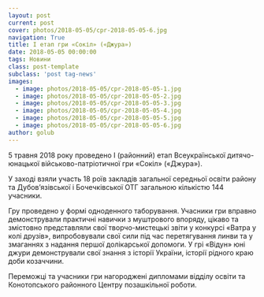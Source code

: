 ```yaml
---
layout: post
current: post
cover: photos/2018-05-05/cpr-2018-05-05-6.jpg
navigation: True
title: І етап гри «Сокіл» («Джура»)
date: 2018-05-05 00:00:00
tags: Новини
class: post-template
subclass: 'post tag-news'
images:
  - image: photos/2018-05-05/cpr-2018-05-05-1.jpg
  - image: photos/2018-05-05/cpr-2018-05-05-2.jpg
  - image: photos/2018-05-05/cpr-2018-05-05-3.jpg
  - image: photos/2018-05-05/cpr-2018-05-05-4.jpg
  - image: photos/2018-05-05/cpr-2018-05-05-5.jpg
  - image: photos/2018-05-05/cpr-2018-05-05-6.jpg
author: golub
---
```


5 травня 2018 року проведено І (районний) етап Всеукраїнської дитячо-юнацької військово-патріотичної гри «Сокіл» («Джура»).

У заході взяли участь 18 роїв закладів загальної середньої освіти району та Дубов’язівської і Бочечківської ОТГ загальною кількістю 144 учасники.

Гру проведено у формі одноденного таборування. Учасники гри вправно демонстрували практичні навички з муштрового впоряду, цікаво та змістовно представляли свої творчо-мистецькі звіти у конкурсі «Ватра у колі друзів», випробовували свої сили під час перетягування линви та у змаганнях з надання першої долікарської допомоги. У грі «Відун» юні джури демонстрували свої знання з історії України, історії рідного краю доби козаччини.

Переможці та учасники гри нагороджені дипломами відділу освіти та Конотопського районного Центру позашкільної роботи.
